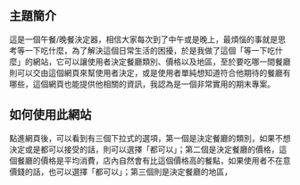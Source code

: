 ## 主題簡介
這是一個午餐/晚餐決定器，相信大家每次到了中午或是晚上，最煩惱的事就是思考等一下吃什麼，為了解決這個日常生活的困擾，於是我做了這個「等一下吃什麼」的網站，它可以讓使用者決定餐廳類別、價格以及地區，至於要吃哪一間餐廳則可以交由這個網頁來幫使用者決定，或是使用者單純想知道符合他期待的餐廳有哪些，這個網頁也能提供他相關的資訊，我認為是一個非常實用的期末專案。

## 如何使用此網站
點進網頁後，可以看到有三個下拉式的選項，第一個是決定餐廳的類別，如果不想決定或是都可以接受的話，則可以選擇「都可以」；第二個是決定餐廳的價格，這個餐廳的價格是平均消費，店內自然會有比這個價格高的餐點，如果使用者不在意價錢的話，也可以選擇「都可以」；第三個則是決定餐廳的地區，
